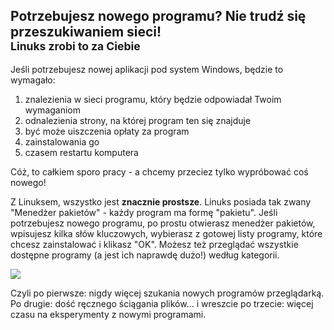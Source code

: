 ﻿<?php require("../../entete.php"); ?> <?php require("../../base.php"); ?>

<div id="corps">

<h2>Potrzebujesz nowego programu? Nie trudź się przeszukiwaniem sieci!<br />
<small>Linuks zrobi to za Ciebie</small></h2>

<p>Jeśli potrzebujesz nowej aplikacji pod system Windows, będzie to wymagało:</p>

<ol>
<li>znalezienia w sieci programu, który będzie odpowiadał Twoim wymaganiom</li>
<li>odnalezienia strony, na której program ten się znajduje</li>
<li>być może uiszczenia opłaty za program</li>
<li>zainstalowania go</li>
<li>czasem restartu komputera</li>
</ol>

<p>Cóż, to całkiem sporo pracy - a chcemy przeciez tylko wypróbować coś nowego!</p>

<p>Z Linuksem, wszystko jest <b>znacznie prostsze</b>. Linuks posiada
tak zwany "Menedżer pakietów" - każdy program ma formę "pakietu". Jeśli
potrzebujesz nowego programu, po prostu otwierasz menedżer pakietów,
wpisujesz kilka słów kluczowych, wybierasz z gotowej listy programy, które
chcesz zainstalować i klikasz "OK". Możesz też przeglądać wszystkie dostępne
programy (a jest ich naprawdę dużo!) według kategorii.</p>

<img src="Images/synaptic.png" />

<p>Czyli po pierwsze: nigdy więcej szukania nowych programów przeglądarką. Po drugie:
dość ręcznego ściągania plików... i wreszcie po trzecie: więcej czasu na eksperymenty
z nowymi programami.</p>

</div>
</body>
</html>
